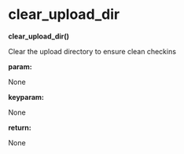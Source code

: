 # clear\_upload\_dir

**clear\_upload\_dir()**

Clear the upload directory to ensure clean checkins

**param:**

None

**keyparam:**

None

**return:**

None

